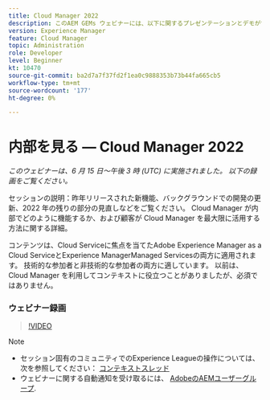 ```yaml
---
title: Cloud Manager 2022
description: このAEM GEMs ウェビナーには、以下に関するプレゼンテーションとデモが含まれます。昨年リリースされた新機能の参照、背景の更新… （説明は 60～160 文字にする必要があります）
version: Experience Manager
feature: Cloud Manager
topic: Administration
role: Developer
level: Beginner
kt: 10470
source-git-commit: ba2d7a7f37fd2f1ea0c9888353b73b44fa665cb5
workflow-type: tm+mt
source-wordcount: '177'
ht-degree: 0%

---
```



# 内部を見る — Cloud Manager 2022

*このウェビナーは、6 月 15 日～午後 3 時 (UTC) に実施されました。 以下の録画をご覧ください。*

セッションの説明：昨年リリースされた新機能、バックグラウンドでの開発の更新、2022 年の残りの部分の見直しなどをご覧ください。 Cloud Manager が内部でどのように機能するか、および顧客が Cloud Manager を最大限に活用する方法に関する詳細。  

コンテンツは、Cloud Serviceに焦点を当てたAdobe Experience Manager as a Cloud ServiceとExperience ManagerManaged Servicesの両方に適用されます。 技術的な参加者と非技術的な参加者の両方に適しています。 以前は、Cloud Manager を利用してコンテキストに役立つことがありましたが、必須ではありません。

### ウェビナー録画

>[!VIDEO](https://video.tv.adobe.com/v/343876)

>[!NOTE]
>
>* セッション固有のコミュニティでのExperience Leagueの操作については、次を参照してください： [コンテキストスレッド](https://adobe.ly/3O0rdzd)
>* ウェビナーに関する自動通知を受け取るには、 [AdobeのAEMユーザーグループ](https://aem-augs.adobe.com/).

